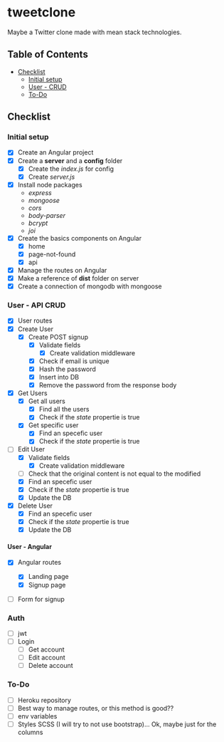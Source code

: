 # tweetclone

Maybe a Twitter clone made with mean stack technologies.

## Table of Contents
* [Checklist](#cheklist)
  * [Initial setup](#initial-setup)
  * [User - CRUD](#user---crud)
  * [To-Do](#to-do)


## Checklist
### Initial setup
* [x] Create an Angular project
* [x] Create a **server** and a **config** folder
  * [x] Create the _index.js_ for config
  * [x] Create _server.js_
* [x] Install node packages
  * _express_
  * _mongoose_
  * _cors_
  * _body-parser_
  * _bcrypt_
  * _joi_
* [x] Create the basics components on Angular
  * [x] home
  * [x] page-not-found
  * [x] api
* [x] Manage the routes on Angular
* [x] Make a reference of **dist** folder on server
* [x] Create a connection of mongodb with mongoose

### User - API CRUD
* [x] User routes
* [x] Create User
  * [x] Create POST signup
    * [x] Validate fields
      * [x] Create validation middleware
    * [x] Check if email is unique
    * [x] Hash the password
    * [x] Insert into DB
    * [x] Remove the password from the response body
* [x] Get Users
  * [x] Get all users
    * [x] Find all the users
    * [x] Check if the _state_ propertie is true
  * [x] Get specific user
    * [x] Find an specefic user
    * [x] Check if the _state_ propertie is true
* [ ] Edit User
  * [x] Validate fields
    * [x] Create validation middleware
  * [ ] Check that the original content is not equal to the modified
  * [x] Find an specefic user
  * [x] Check if the _state_ propertie is true
  * [x] Update the DB
* [x] Delete User
  * [x] Find an specefic user
  * [x] Check if the _state_ propertie is true
  * [x] Update the DB

#### User - Angular
* [x] Angular routes
  * [x] Landing page
  * [x] Signup page
* [ ] Form for signup


### Auth
* [ ] jwt
* [ ] Login
  * [ ] Get account
  * [ ] Edit account
  * [ ] Delete account

### To-Do
* [ ] Heroku repository
* [ ] Best way to manage routes, or this method is good??
* [ ] env variables
* [ ] Styles SCSS (I will try to not use bootstrap)... Ok, maybe just for the columns

